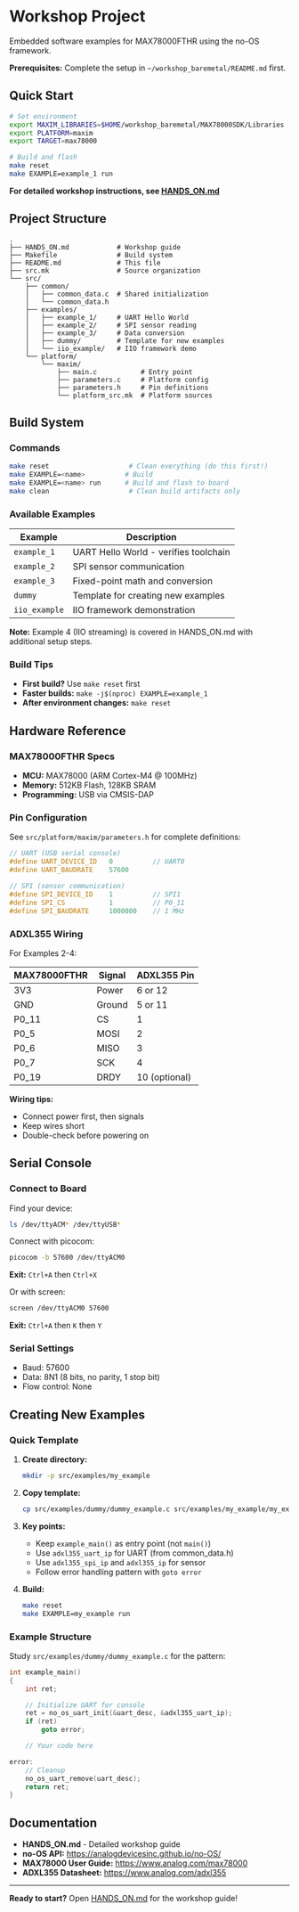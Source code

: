 # Workshop Project

Embedded software examples for MAX78000FTHR using the no-OS framework.

**Prerequisites:** Complete the setup in `~/workshop_baremetal/README.md` first.

## Quick Start

```bash
# Set environment
export MAXIM_LIBRARIES=$HOME/workshop_baremetal/MAX78000SDK/Libraries
export PLATFORM=maxim
export TARGET=max78000

# Build and flash
make reset
make EXAMPLE=example_1 run
```

**For detailed workshop instructions, see [HANDS_ON.md](HANDS_ON.md)**

## Project Structure

```text
.
├── HANDS_ON.md            # Workshop guide
├── Makefile               # Build system
├── README.md              # This file
├── src.mk                 # Source organization
└── src/
    ├── common/
    │   ├── common_data.c  # Shared initialization
    │   └── common_data.h  
    ├── examples/
    │   ├── example_1/     # UART Hello World
    │   ├── example_2/     # SPI sensor reading
    │   ├── example_3/     # Data conversion
    │   ├── dummy/         # Template for new examples
    │   └── iio_example/   # IIO framework demo
    └── platform/
        └── maxim/
            ├── main.c           # Entry point
            ├── parameters.c     # Platform config
            ├── parameters.h     # Pin definitions
            └── platform_src.mk  # Platform sources
```

## Build System

### Commands

```bash
make reset                    # Clean everything (do this first!)
make EXAMPLE=<name>          # Build
make EXAMPLE=<name> run      # Build and flash to board
make clean                    # Clean build artifacts only
```

### Available Examples

| Example | Description |
|---------|-------------|
| `example_1` | UART Hello World - verifies toolchain |
| `example_2` | SPI sensor communication |
| `example_3` | Fixed-point math and conversion |
| `dummy` | Template for creating new examples |
| `iio_example` | IIO framework demonstration |

**Note:** Example 4 (IIO streaming) is covered in HANDS_ON.md with additional setup steps.

### Build Tips

- **First build?** Use `make reset` first
- **Faster builds:** `make -j$(nproc) EXAMPLE=example_1`
- **After environment changes:** `make reset`

## Hardware Reference

### MAX78000FTHR Specs

- **MCU:** MAX78000 (ARM Cortex-M4 @ 100MHz)
- **Memory:** 512KB Flash, 128KB SRAM
- **Programming:** USB via CMSIS-DAP

### Pin Configuration

See `src/platform/maxim/parameters.h` for complete definitions:

```c
// UART (USB serial console)
#define UART_DEVICE_ID   0          // UART0
#define UART_BAUDRATE    57600

// SPI (sensor communication)
#define SPI_DEVICE_ID    1          // SPI1
#define SPI_CS           1          // P0_11
#define SPI_BAUDRATE     1000000    // 1 MHz
```

### ADXL355 Wiring

For Examples 2-4:

| MAX78000FTHR | Signal | ADXL355 Pin |
|--------------|--------|-------------|
| 3V3          | Power  | 6 or 12     |
| GND          | Ground | 5 or 11     |
| P0_11        | CS     | 1           |
| P0_5         | MOSI   | 2           |
| P0_6         | MISO   | 3           |
| P0_7         | SCK    | 4           |
| P0_19        | DRDY   | 10 (optional) |

**Wiring tips:**

- Connect power first, then signals
- Keep wires short
- Double-check before powering on

## Serial Console

### Connect to Board

Find your device:

```bash
ls /dev/ttyACM* /dev/ttyUSB*
```

Connect with picocom:

```bash
picocom -b 57600 /dev/ttyACM0
```

**Exit:** `Ctrl+A` then `Ctrl+X`

Or with screen:

```bash
screen /dev/ttyACM0 57600
```

**Exit:** `Ctrl+A` then `K` then `Y`

### Serial Settings

- Baud: 57600
- Data: 8N1 (8 bits, no parity, 1 stop bit)
- Flow control: None

## Creating New Examples

### Quick Template

1. **Create directory:**

   ```bash
   mkdir -p src/examples/my_example
   ```

2. **Copy template:**

   ```bash
   cp src/examples/dummy/dummy_example.c src/examples/my_example/my_example.c
   ```

3. **Key points:**
   - Keep `example_main()` as entry point (not `main()`)
   - Use `adxl355_uart_ip` for UART (from common_data.h)
   - Use `adxl355_spi_ip` and `adxl355_ip` for sensor
   - Follow error handling pattern with `goto error`

4. **Build:**

   ```bash
   make reset
   make EXAMPLE=my_example run
   ```

### Example Structure

Study `src/examples/dummy/dummy_example.c` for the pattern:

```c
int example_main()
{
    int ret;

    // Initialize UART for console
    ret = no_os_uart_init(&uart_desc, &adxl355_uart_ip);
    if (ret)
        goto error;

    // Your code here

error:
    // Cleanup
    no_os_uart_remove(uart_desc);
    return ret;
}
```

## Documentation

- **HANDS_ON.md** - Detailed workshop guide
- **no-OS API:** <https://analogdevicesinc.github.io/no-OS/>
- **MAX78000 User Guide:** <https://www.analog.com/max78000>
- **ADXL355 Datasheet:** <https://www.analog.com/adxl355>

---

**Ready to start?** Open [HANDS_ON.md](HANDS_ON.md) for the workshop guide!
